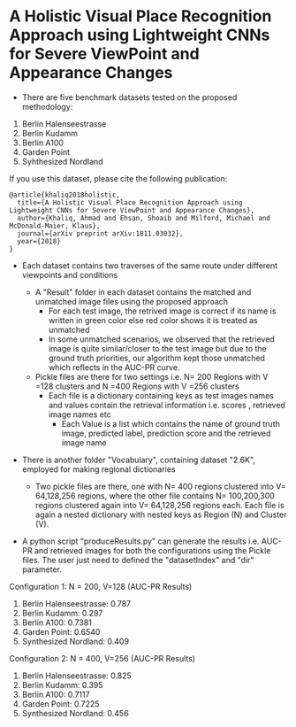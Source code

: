 # A Holistic Visual Place Recognition Approach using Lightweight CNNs for Severe ViewPoint and Appearance Changes

- There are five benchmark datasets tested on the proposed methodology:
1) Berlin Halenseestrasse
2) Berlin Kudamm
3) Berlin A100
4) Garden Point
5) Syhthesized Nordland

If you use this dataset, please cite the following publication:

```
@article{khaliq2018holistic,
  title={A Holistic Visual Place Recognition Approach using Lightweight CNNs for Severe ViewPoint and Appearance Changes},
  author={Khaliq, Ahmad and Ehsan, Shoaib and Milford, Michael and McDonald-Maier, Klaus},
  journal={arXiv preprint arXiv:1811.03032},
  year={2018}
}
```

- Each dataset contains two traverses of the same route under different viewpoints and conditions
	- A "Result" folder in each dataset contains the matched and unmatched image files using the proposed approach
		- For each test image, the retrived image is correct if its name is written in green color else red color shows it is treated as unmatched
		- In some unmatched scenarios, we observed that the retrieved image is quite similar/closer to the test image but due to the ground truth priorities, our algorithm kept those unmatched which reflects in the AUC-PR curve.
	- Pickle files are there for two settings i.e. N= 200 Regions with V =128 clusters and N =400 Regions with V =256 clusters 	
		- Each file is a dictionary containing keys as test images names and values contain the retrieval information i.e. scores , retrieved image names etc
			- Each Value is a list which contains the name of ground truth image, predicted label, prediction score and the retrieved image name

- There is another folder "Vocabulary", containing dataset "2.6K", employed for making regional dictionaries
	- Two pickle files are there, one with N= 400 regions clustered into V= 64,128,256 regions, where the other file contains N= 100,200,300 regions clustered again into V= 64,128,256 regions each. Each file is again a nested dictionary with nested keys as Region (N) and  Cluster (V). 

- A python script "produceResults.py" can generate the results i.e. AUC-PR and retrieved images for both the configurations using the Pickle files. The user just need to defined the "datasetIndex" and "dir" parameter.

Configuration 1: N = 200, V=128
 	(AUC-PR Results)
1) Berlin Halenseestrasse: 0.787
2) Berlin Kudamm: 0.297
3) Berlin A100: 0.7381
4) Garden Point: 0.6540
5) Synthesized Nordland: 0.409

Configuration 2: N = 400, V=256
	(AUC-PR Results)
1) Berlin Halenseestrasse: 0.825
2) Berlin Kudamm: 0.395
3) Berlin A100: 0.7117
4) Garden Point: 0.7225
5) Synthesized Nordland: 0.456

